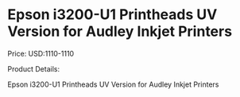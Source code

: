# Epson i3200-U1 Printheads UV Version for Audley Inkjet Printers

Price: USD:1110-1110

Product Details:

Epson i3200-U1 Printheads UV Version for Audley Inkjet Printers
